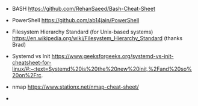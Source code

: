 - BASH
	https://github.com/RehanSaeed/Bash-Cheat-Sheet
	
- PowerShell
	https://github.com/ab14jain/PowerShell
  
- Filesystem Hierarchy Standard (for Unix-based systems)
	https://en.wikipedia.org/wiki/Filesystem_Hierarchy_Standard (thanks Brad)
  
- Systemd vs Init
	https://www.geeksforgeeks.org/systemd-vs-init-cheatsheet-for-linux/#:~:text=Systemd%20is%20the%20new%20init,%2Fand%20so%20on%2Frc.
	
- nmap
	https://www.stationx.net/nmap-cheat-sheet/

- 